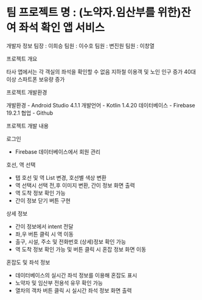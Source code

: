 팀 프로젝트 명 :
(노약자.임산부를 위한)잔여 좌석 확인 앱 서비스
==============================================



개발자 정보
팀장 : 이희승
팀원 : 이수호
팀원 : 변진원
팀원 : 이창열



프로젝트 개요

타사 앱에서는 각 객실의 좌석을 확인할 수 없음
지하철 이용객 및 노인 인구 증가
40대 이상 스파트폰 보유량 증가



프로젝트 개발환경

개발환경 - Android Studio 4.1.1
개발언어 - Kotlin 1.4.20
데이터베이스 - Firebase 19.2.1
협업 - Github



프로젝트 개발 내용

로그인

- Firebase 데이터베이스에서 회원 관리

호선, 역 선택

- 탭 호선 및 역 List 변경, 호선별 색상 변환
- 역 선택시 선택 전,후 이미지 변환, 간이 정보 화면 출력
- 역 도착 정보 확인 가능
- 간이 정보 닫기 버튼 구현

상세 정보

- 간이 정보에서 intent 전달
- 좌,우 버튼 클릭 시 역 이동
- 출구, 시설, 주소 및 전화번호 (상세)정보 확인 가능
- 역 도착 정보 확인 가능 및 버튼 클릭 시 혼잡 정보 화면 이동

혼잡도 및 좌석 정보

- 데이터베이스의 실시간 좌석 정보를 이용해 혼잡도 표시
- 노약자 및 임산부 전용석 유무 확인 가능
- 열차의 객차 버튼 클릭 시 실시간 좌석 정보 화면 출력
